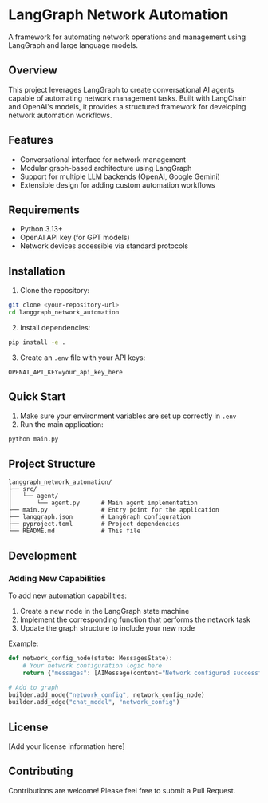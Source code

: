 # LangGraph Network Automation

A framework for automating network operations and management using LangGraph and large language models.

## Overview

This project leverages LangGraph to create conversational AI agents capable of automating network management tasks. Built with LangChain and OpenAI's models, it provides a structured framework for developing network automation workflows.

## Features

- Conversational interface for network management
- Modular graph-based architecture using LangGraph
- Support for multiple LLM backends (OpenAI, Google Gemini)
- Extensible design for adding custom automation workflows

## Requirements

- Python 3.13+
- OpenAI API key (for GPT models)
- Network devices accessible via standard protocols

## Installation

1. Clone the repository:
```bash
git clone <your-repository-url>
cd langgraph_network_automation
```

2. Install dependencies:
```bash
pip install -e .
```

3. Create an `.env` file with your API keys:
```
OPENAI_API_KEY=your_api_key_here
```

## Quick Start

1. Make sure your environment variables are set up correctly in `.env`
2. Run the main application:
```bash
python main.py
```

## Project Structure

```
langgraph_network_automation/
├── src/
│   └── agent/
│       └── agent.py      # Main agent implementation
├── main.py               # Entry point for the application
├── langgraph.json        # LangGraph configuration
├── pyproject.toml        # Project dependencies
└── README.md             # This file
```

## Development

### Adding New Capabilities

To add new automation capabilities:

1. Create a new node in the LangGraph state machine
2. Implement the corresponding function that performs the network task
3. Update the graph structure to include your new node

Example:
```python
def network_config_node(state: MessagesState):
    # Your network configuration logic here
    return {"messages": [AIMessage(content="Network configured successfully")]}

# Add to graph
builder.add_node("network_config", network_config_node)
builder.add_edge("chat_model", "network_config")
```

## License

[Add your license information here]

## Contributing

Contributions are welcome! Please feel free to submit a Pull Request.
